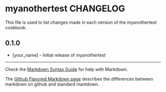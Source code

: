# myanothertest CHANGELOG

This file is used to list changes made in each version of the myanothertest cookbook.

## 0.1.0
- [your_name] - Initial release of myanothertest

- - -
Check the [Markdown Syntax Guide](http://daringfireball.net/projects/markdown/syntax) for help with Markdown.

The [Github Flavored Markdown page](http://github.github.com/github-flavored-markdown/) describes the differences between markdown on github and standard markdown.
